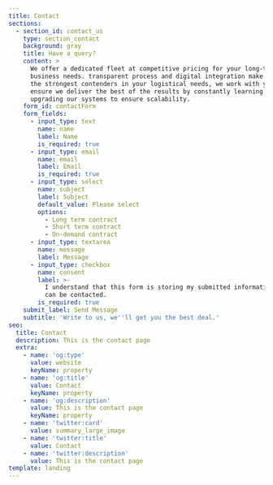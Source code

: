 ```yaml
---
title: Contact
sections:
  - section_id: contact_us
    type: section_contact
    background: gray
    title: Have a query?
    content: >
      We offer a dedicated fleet at competitive pricing for your long-term
      business needs. transparent process and digital integration make us one of
      the strongest contenders in your logistical needs, we work with you to
      ensure we deliver the best of the results by constantly learning and
      upgrading our systems to ensure scalability.
    form_id: contactForm
    form_fields:
      - input_type: text
        name: name
        label: Name
        is_required: true
      - input_type: email
        name: email
        label: Email
        is_required: true
      - input_type: select
        name: subject
        label: Subject
        default_value: Please select
        options:
          - Long term contract
          - Short term contract
          - On-demand contract
      - input_type: textarea
        name: message
        label: Message
      - input_type: checkbox
        name: consent
        label: >-
          I understand that this form is storing my submitted information so I
          can be contacted.
        is_required: true
    submit_label: Send Message
    subtitle: 'Write to us, we''ll get you the best deal.'
seo:
  title: Contact
  description: This is the contact page
  extra:
    - name: 'og:type'
      value: website
      keyName: property
    - name: 'og:title'
      value: Contact
      keyName: property
    - name: 'og:description'
      value: This is the contact page
      keyName: property
    - name: 'twitter:card'
      value: summary_large_image
    - name: 'twitter:title'
      value: Contact
    - name: 'twitter:description'
      value: This is the contact page
template: landing
---
```

